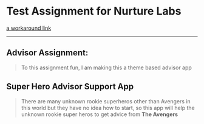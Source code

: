 # Test Assignment for Nurture Labs
[a workaround link](superheroadvisors/assignment.md)
___
## Advisor Assignment:
> To  this assignment fun, I am making this a theme based advisor app

## Super Hero Advisor Support App
> There are many unknown rookie superheros other than Avengers in this world but they have no idea how to start, so this app will help the unknown rookie super heros to get advice from **The Avengers** 

## 
